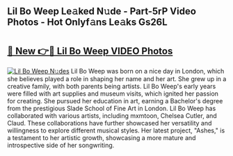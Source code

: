 ## Lil Bo Weep Le𝚊ked N𝚞de - Part-5rP Video Photos - Hot Onlyf𝚊ns Le𝚊ks Gs26L

# <h2><a href="http://ab22949.deff.icu/?id=Lil+Bo+Weep">🔗 New 👉🔴 Lil Bo Weep VIDEO Photos</a></h2>

[![Lil Bo Weep N𝚞des](https://i.imgur.com/rIISA9y.gif)](http://ab22949.deff.icu/?id=Lil+Bo+Weep)
Lil Bo Weep was born on a nice day in London, which she believes played a role in shaping her name and her art. She grew up in a creative family, with both parents being artists. Lil Bo Weep's early years were filled with art supplies and museum visits, which ignited her passion for creating. She pursued her education in art, earning a Bachelor's degree from the prestigious Slade School of Fine Art in London. Lil Bo Weep has collaborated with various artists, including mxmtoon, Chelsea Cutler, and Claud. These collaborations have further showcased her versatility and willingness to explore different musical styles. Her latest project, "Ashes," is a testament to her artistic growth, showcasing a more mature and introspective side of her songwriting.
